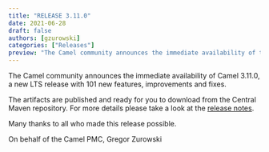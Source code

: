 ```yaml
---
title: "RELEASE 3.11.0"
date: 2021-06-28
draft: false
authors: [gzurowski]
categories: ["Releases"]
preview: "The Camel community announces the immediate availability of the new Camel 3.11.0 LTS release"
---
```



The Camel community announces the immediate availability of Camel 3.11.0, a new LTS release with 101 new features, improvements and fixes.

The artifacts are published and ready for you to download from the Central Maven repository. For more details please take a look at the [release notes](/releases/release-3.11.0/).

Many thanks to all who made this release possible.

On behalf of the Camel PMC,
Gregor Zurowski
